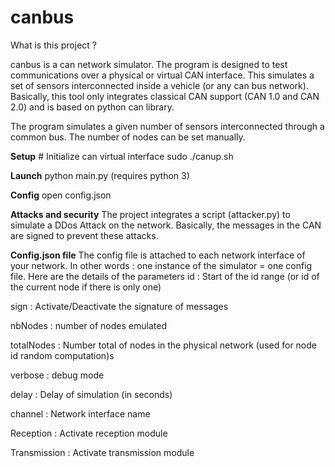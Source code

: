 # canbus
What is this project ?

canbus is a can network simulator. The program is designed to test communications over a physical or virtual CAN interface. This simulates a set of sensors interconnected inside a vehicle (or any can bus network). Basically, this tool only integrates classical CAN support (CAN 1.0 and CAN 2.0) and is based on python can library.

The program simulates a given number of sensors interconnected through a common bus. The number of nodes can be set manually.

**Setup**
	# Initialize can virtual interface
	sudo ./canup.sh

**Launch**
	python main.py (requires python 3)

**Config**
	open config.json

**Attacks and security**
	The project integrates a script (attacker.py) to simulate a DDos Attack on the network. Basically, the messages in the CAN are signed to prevent these attacks.


**Config.json file**
The config file is attached to each network interface of your network. In other words : one instance of the simulator =  one config file. Here are the details of the parameters
id : Start of the id range (or id of the current node if there is only one)

sign : Activate/Deactivate the signature of messages


nbNodes : number of nodes emulated 

totalNodes : Number total of nodes in the physical network (used for node id random computation)s

verbose : debug mode


delay : Delay of simulation (in seconds)

channel : Network interface name

Reception : Activate reception module 

Transmission : Activate transmission module